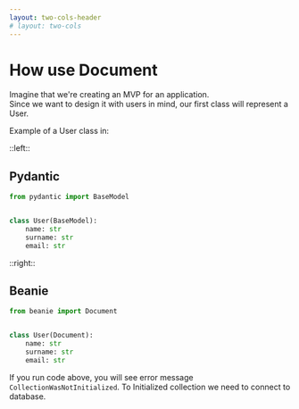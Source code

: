 ```yaml
---
layout: two-cols-header
# layout: two-cols
---
```


# How use Document

Imagine that we're creating an MVP for an application. <br>
Since we want to design it with users in mind, our first class will represent a User.

Example of a User class in:

::left::

##  Pydantic

```python 
from pydantic import BaseModel


class User(BaseModel):
    name: str
    surname: str
    email: str
```

::right::

## Beanie

```python
from beanie import Document


class User(Document):
    name: str
    surname: str
    email: str
```


If you run code above, you will see error message `CollectionWasNotInitialized`.
To Initialized collection we need to connect to database.
<!-- TO Connect to database we need to install MOngodb locally or use Docker or use Mongo Atlas -->
